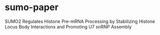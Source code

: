 # sumo-paper
SUMO2 Regulates Histone Pre-mRNA Processing by Stabilizing Histone Locus Body Interactions and Promoting U7 snRNP Assembly
